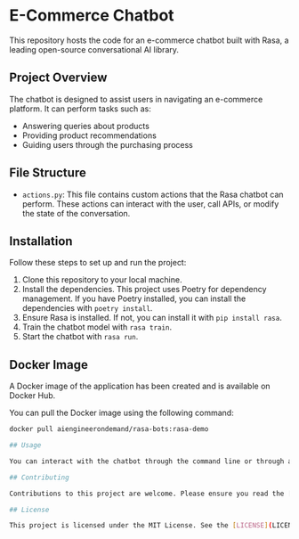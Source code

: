 # E-Commerce Chatbot

This repository hosts the code for an e-commerce chatbot built with Rasa, a leading open-source conversational AI library.

## Project Overview

The chatbot is designed to assist users in navigating an e-commerce platform. It can perform tasks such as:
- Answering queries about products
- Providing product recommendations
- Guiding users through the purchasing process

## File Structure

- `actions.py`: This file contains custom actions that the Rasa chatbot can perform. These actions can interact with the user, call APIs, or modify the state of the conversation.

## Installation

Follow these steps to set up and run the project:

1. Clone this repository to your local machine.
2. Install the dependencies. This project uses Poetry for dependency management. If you have Poetry installed, you can install the dependencies with `poetry install`.
3. Ensure Rasa is installed. If not, you can install it with `pip install rasa`.
4. Train the chatbot model with `rasa train`.
5. Start the chatbot with `rasa run`.

## Docker Image

A Docker image of the application has been created and is available on Docker Hub.

You can pull the Docker image using the following command:

```bash
docker pull aiengineerondemand/rasa-bots:rasa-demo

## Usage

You can interact with the chatbot through the command line or through a web interface (if available). To interact through the command line, use `rasa shell` after starting the chatbot.

## Contributing

Contributions to this project are welcome. Please ensure you read the [contributing guidelines](CONTRIBUTING.md) before making a pull request.

## License

This project is licensed under the MIT License. See the [LICENSE](LICENSE) file for more details.